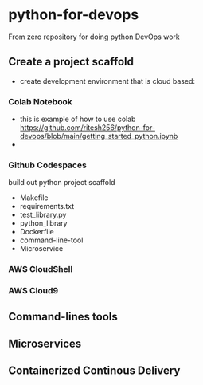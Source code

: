 # python-for-devops

From zero repository for doing python DevOps work

## Create a project scaffold
* create development environment that is cloud based: 
### Colab Notebook
* this is example of how to use colab https://github.com/ritesh256/python-for-devops/blob/main/getting_started_python.ipynb
* 
### Github Codespaces
build out python project scaffold
* Makefile
* requirements.txt
* test_library.py
* python_library
* Dockerfile
* command-line-tool
* Microservice


### AWS CloudShell
### AWS Cloud9

## Command-lines tools

## Microservices 

## Containerized Continous Delivery

